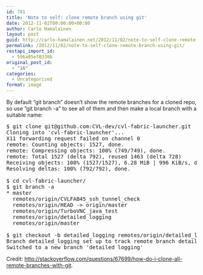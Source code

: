 ```yaml
---
id: 781
title: 'Note to self: clone remote branch using git'
date: 2012-11-02T00:00:00+00:00
author: Carlo Hamalainen
layout: post
guid: http://carlo-hamalainen.net/2012/11/02/note-to-self-clone-remote-branch-using-git/
permalink: /2012/11/02/note-to-self-clone-remote-branch-using-git/
restapi_import_id:
  - 596a05ef0330b
original_post_id:
  - "16"
categories:
  - Uncategorized
format: image
---
```

By default &#8220;git branch&#8221; doesn&#8217;t show the remote branches for a cloned repo, so use &#8220;git branch -a&#8221; to see all of them and then make a local branch with a suitable name:

<pre>$ git clone git@github.com:CVL-dev/cvl-fabric-launcher.git
Cloning into 'cvl-fabric-launcher'...
X11 forwarding request failed on channel 0
remote: Counting objects: 1527, done.
remote: Compressing objects: 100% (749/749), done.
remote: Total 1527 (delta 792), reused 1463 (delta 728)
Receiving objects: 100% (1527/1527), 6.28 MiB | 996 KiB/s, done.
Resolving deltas: 100% (792/792), done.

$ cd cvl-fabric-launcher/
$ git branch -a
* master
  remotes/origin/CVLFAB45_ssh_tunnel_check
  remotes/origin/HEAD -&gt; origin/master
  remotes/origin/TurboVNC_java_test
  remotes/origin/detailed_logging
  remotes/origin/master

$ git checkout -b detailed_logging remotes/origin/detailed_logging
Branch detailed_logging set up to track remote branch detailed_logging from origin.
Switched to a new branch 'detailed_logging'
</pre>

Credit: <http://stackoverflow.com/questions/67699/how-do-i-clone-all-remote-branches-with-git>.